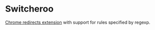 Switcheroo
==========

[Chrome redirects extension](https://chrome.google.com/webstore/detail/switcheroo-redirector/cnmciclhnghalnpfhhleggldniplelbg?hl=en) with support for rules specified by regexp.


